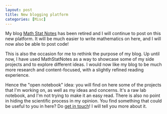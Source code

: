 ```yaml
---
layout: post
title: New blogging platform
categories: [Misc]
---
```


My blog [Math Stat Notes](http://mathstatnotes.wordpress.com) has been retired and I will continue to post on this new platform. It will be much easier to write mathematics on here, and I will now also be able to post code!

This is also the occasion for me to rethink the purpose of my blog. Up until now, I have used MathStatNotes as a way to showcase some of my side projects and to explore different ideas. I would now like my blog to be much more research and content-focused, with a slightly refined reading experience.

Hence the "open notebook" idea: you will find on here some of the projects that I'm working on, as well as my ideas and concerns. It's a raw lab notebook, and I'm not trying to make it an easy read. There is also no point in hiding the scientific process in my opinion. You find something that could be useful to you in here? Do [get in touch](https://olivierbinette.ca)! I will tell you more about it.
